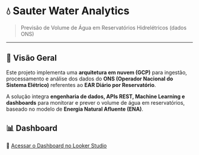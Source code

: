 # 💧 Sauter Water Analytics
> Previsão de Volume de Água em Reservatórios Hidrelétricos (dados ONS)

---

## 📌 Visão Geral

Este projeto implementa uma **arquitetura em nuvem (GCP)** para ingestão, processamento e análise dos dados do **ONS (Operador Nacional do Sistema Elétrico)** referentes ao **EAR Diário por Reservatório**.  

A solução integra **engenharia de dados, APIs REST, Machine Learning e dashboards** para monitorar e prever o volume de água em reservatórios, baseado no modelo de **Energia Natural Afluente (ENA)**. 

## 📊 Dashboard

🔗 [Acessar o Dashboard no Looker Studio](https://lookerstudio.google.com/reporting/fd74a398-8d3c-47c9-83c3-79c1461a8f7a)  
